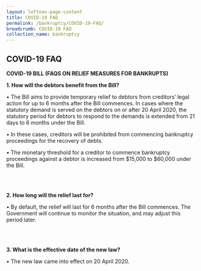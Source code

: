 ```yaml
---
layout: leftnav-page-content
title: COVID-19 FAQ
permalink: /bankruptcy/COVID-19-FAQ/
breadcrumb: COVID-19 FAQ
collection_name: bankruptcy
---
```


COVID-19 FAQ
---
**COVID-19 BILL (FAQS ON RELIEF MEASURES FOR BANKRUPTS)**<br>

**1.	How will the debtors benefit from the Bill?**<br>

•	The Bill aims to provide temporary relief to debtors from creditors’ legal action for up to 6 months after the Bill commences. In cases where the statutory demand is served on the debtors on or after 20 April 2020, the statutory period for debtors to respond to the demands is extended from 21 days to 6 months under the Bill.<br>

•	In these cases, creditors will be prohibited from commencing  bankruptcy proceedings for the recovery of debts. <br>

•	The monetary threshold for a creditor to commence bankruptcy proceedings against a debtor is increased from $15,000 to $60,000 under the Bill.<br><br>

<br>

**2.	How long will the relief last for?**<br>

•	By default, the relief will last for 6 months after the Bill commences. The Government will continue to monitor the situation, and may adjust this period later.<br><br>

<br>

**3.	What is the effective date of the new law?**<br>

•	The new law came into effect on 20 April 2020.<br><br>

<br>
